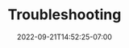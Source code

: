 ---
title: "Troubleshooting"
date: 2022-09-21T14:52:25-07:00
weight: 235
draft: false
pre: "<b>- </b>"
---